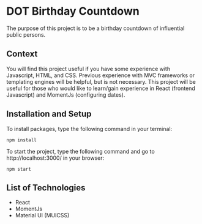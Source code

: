 # DOT Birthday Countdown

The purpose of this project is to be a birthday countdown of influential public persons.

## Context

You will find this project useful if you have some experience with Javascript, HTML, and CSS. Previous experience with MVC frameworks or templating engines will be helpful, but is not necessary. This project will be useful for those who would like to learn/gain experience in React (frontend Javascript) and MomentJs (configuring dates).

## Installation and Setup

To install packages, type the following command in your terminal:

``` npm install ```

To start the project, type the following command and go to http://localhost:3000/ in your browser:

``` npm start ```

## List of Technologies

- React
- MomentJs
- Material UI (MUICSS)
